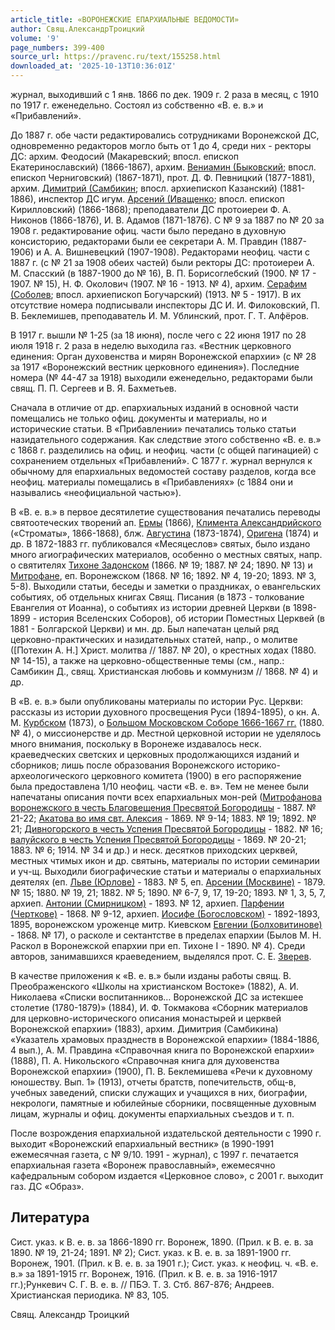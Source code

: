```yaml
---
article_title: «ВОРОНЕЖСКИЕ ЕПАРХИАЛЬНЫЕ ВЕДОМОСТИ»
author: Свящ.АлександрТроицкий
volume: '9'
page_numbers: 399-400
source_url: https://pravenc.ru/text/155258.html
downloaded_at: '2025-10-13T10:36:01Z'
---
```


журнал, выходивший с 1 янв. 1866 по дек. 1909 г. 2 раза в месяц, с 1910 по 1917 г. еженедельно. Состоял из собственно «В. е. в.» и «Прибавлений».

До 1887 г. обе части редактировались сотрудниками Воронежской ДС, одновременно редакторов могло быть от 1 до 4, среди них - ректоры ДС: архим. Феодосий (Макаревский; впосл. епископ Екатеринославский) (1866-1867), архим. [Вениамин (Быковский](<https://pravenc.ru/text/Вениамин (Быковский.html>); впосл. епископ Черниговский) (1867-1871), прот. Д. Ф. Певницкий (1877-1881), архим. [Димитрий (Самбикин](<https://pravenc.ru/text/Димитрий (Самбикин.html>); впосл. архиепископ Казанский) (1881-1886), инспектор ДС игум. [Арсений (Иващенко](<https://pravenc.ru/text/Арсений (Иващенко.html>); впосл. епископ Кирилловский) (1866-1868); преподаватели ДС протоиереи Ф. А. Никонов (1866-1876), И. В. Адамов (1871-1876). С № 9 за 1887 по № 20 за 1908 г. редактирование офиц. части было передано в духовную консисторию, редакторами были ее секретари А. М. Правдин (1887-1906) и А. А. Вишневецкий (1907-1908). Редакторами неофиц. части с 1887 г. (с № 21 за 1908 обеих частей) были ректоры ДС: протоиереи А. М. Спасский (в 1887-1900 до № 16), В. П. Борисоглебский (1900. № 17 - 1907. № 15), Н. Ф. Околович (1907. № 16 - 1913. № 4), архим. [Серафим (Соболев](<https://pravenc.ru/text/Серафим (Соболев.html>); впосл. архиепископ Богучарский) (1913. № 5 - 1917). В их отсутствие номера подписывали инспекторы ДС И. И. Филоковский, П. В. Беклемишев, преподаватель И. М. Ублинский, прот. Г. Т. Алфёров.

В 1917 г. вышли № 1-25 (за 18 июня), после чего с 22 июня 1917 по 28 июля 1918 г. 2 раза в неделю выходила газ. «Вестник церковного единения: Орган духовенства и мирян Воронежской епархии» (с № 28 за 1917 «Воронежский вестник церковного единения»). Последние номера (№ 44-47 за 1918) выходили еженедельно, редакторами были свящ. П. П. Сергеев и В. Я. Бахметьев.

Сначала в отличие от др. епархиальных изданий в основной части помещались не только офиц. документы и материалы, но и исторические статьи. В «Прибавлении» печатались только статьи назидательного содержания. Как следствие этого собственно «В. е. в.» с 1868 г. разделились на офиц. и неофиц. части (с общей пагинацией) с сохранением отдельных «Прибавлений». С 1877 г. журнал вернулся к обычному для епархиальных ведомостей составу разделов, когда все неофиц. материалы помещались в «Прибавлениях» (с 1884 они и назывались «неофициальной частью»).

В «В. е. в.» в первое десятилетие существования печатались переводы святоотеческих творений ап. [Ермы](https://pravenc.ru/text/Ермы.html) (1866), [Климента Александрийского](<https://pravenc.ru/text/Климента Александрийского.html>) («Строматы», 1866-1868), блж. [Августина](https://pravenc.ru/text/АВГУСТИН.html) (1873-1874), [Оригена](https://pravenc.ru/text/Ориген.html) (1874) и др. В 1872-1883 гг. публиковался «Месяцеслов» святых, было издано много агиографических материалов, особенно о местных святых, напр. о святителях [Тихоне Задонском](<https://pravenc.ru/text/Тихоне Задонском.html>) (1866. № 19; 1887. № 24; 1890. № 13) и [Митрофане](https://pravenc.ru/text/Митрофане.html), еп. Воронежском (1868. № 16; 1892. № 4, 19-20; 1893. № 3, 5-8). Выходили статьи, беседы и заметки о праздниках, о евангельских событиях, об отдельных книгах Свящ. Писания (в 1873 - толкование Евангелия от Иоанна), о событиях из истории древней Церкви (в 1898-1899 - история Вселенских Соборов), об истории Поместных Церквей (в 1881 - Болгарской Церкви) и мн. др. Был напечатан целый ряд церковно-практических и назидательных статей, напр., о молитве ([Потехин А. Н.] Христ. молитва // 1887. № 20), о крестных ходах (1880. № 14-15), а также на церковно-общественные темы (см., напр.: Самбикин Д., свящ. Христианская любовь и коммунизм // 1868. № 4) и др.

В «В. е. в.» были опубликованы материалы по истории Рус. Церкви: рассказы из истории духовного просвещения Руси (1894-1895), о кн. А. М. [Курбском](https://pravenc.ru/text/Курбском.html) (1873), о [Большом Московском Соборе 1666-1667 гг.](<https://pravenc.ru/text/Большом Московском Соборе 1666-1667 гг .html>) (1880. № 4), о миссионерстве и др. Местной церковной истории не уделялось много внимания, поскольку в Воронеже издавалось неск. краеведческих светских и церковных продолжающихся изданий и сборников; лишь после образования Воронежского историко-археологического церковного комитета (1900) в его распоряжение была предоставлена 1/10 неофиц. части «В. е. в». Тем не менее были напечатаны описания почти всех епархиальных мон-рей ([Митрофанова воронежского в честь Благовещения Пресвятой Богородицы](<https://pravenc.ru/text/Митрофанова воронежского в честь Благовещения Пресвятой Богородицы.html>) - 1887. № 21-22; [Акатова во имя свт. Алексия](<https://pravenc.ru/text/АКАТОВ ВО ИМЯ СВЯТИТЕЛЯ АЛЕКСИЯ ЖЕНСКИЙ МОНАСТЫРЬ.html>) - 1869. № 9-14; 1883. № 19; 1892. № 21; [Дивногорского в честь Успения Пресвятой Богородицы](<https://pravenc.ru/text/Дивногорского в честь Успения Пресвятой Богородицы.html>) - 1882. № 16; [валуйского в честь Успения Пресвятой Богородицы](<https://pravenc.ru/text/валуйского в честь Успения Пресвятой Богородицы.html>) - 1869. № 20-21; 1883. № 6; 1914. № 34 и др.) и неск. десятков приходских церквей, местных чтимых икон и др. святынь, материалы по истории семинарии и уч-щ. Выходили биографические статьи и материалы о епархиальных деятелях (еп. [Льве (Юрлове)](<https://pravenc.ru/text/Льве (Юрлове).html>) - 1883. № 5, еп. [Арсении (Москвине)](<https://pravenc.ru/text/Арсении (Москвине).html>) - 1879. № 15; 1880. № 19, 21; 1882. № 5; 1890. № 6-7, 9, 17, 19-20; 1893. № 1, 3, 5, 7, архиеп. [Антонии (Смирницком)](<https://pravenc.ru/text/Антонии (Смирницком).html>) - 1893. № 12, архиеп. [Парфении (Черткове)](<https://pravenc.ru/text/Парфении (Черткове).html>) - 1868. № 9-12, архиеп. [Иосифе (Богословском)](<https://pravenc.ru/text/Иосифе (Богословском).html>) - 1892-1893, 1895, воронежском уроженце митр. Киевском [Евгении (Болховитинове)](<https://pravenc.ru/text/Евгении (Болховитинове).html>) - 1868. № 17), о расколе и сектантстве в пределах епархии (Былов М. Н. Раскол в Воронежской епархии при еп. Тихоне I - 1890. № 4). Среди авторов, занимавшихся краеведением, выделялся прот. С. Е. [Зверев](https://pravenc.ru/text/Зверев.html).

В качестве приложения к «В. е. в.» были изданы работы свящ. В. Преображенского «Школы на христианском Востоке» (1882), А. И. Николаева «Списки воспитанников… Воронежской ДС за истекшее столетие (1780-1879)» (1884), И. Ф. Токмакова «Сборник материалов для церковно-исторического описания монастырей и церквей Воронежской епархии» (1883), архим. Димитрия (Самбикина) «Указатель храмовых празднеств в Воронежской епархии» (1884-1886, 4 вып.), А. М. Правдина «Справочная книга по Воронежской епархии» (1888), П. А. Никольского «Справочная книга для духовенства Воронежской епархии» (1900), П. В. Беклемишева «Речи к духовному юношеству. Вып. 1» (1913), отчеты братств, попечительств, общ-в, учебных заведений, списки служащих и учащихся в них, биографии, некрологи, памятные и юбилейные сборники, посвященные духовным лицам, журналы и офиц. документы епархиальных съездов и т. п.

После возрождения епархиальной издательской деятельности с 1990 г. выходит «Воронежский епархиальный вестник» (в 1990-1991 ежемесячная газета, с № 9/10. 1991 - журнал), с 1997 г. печатается епархиальная газета «Воронеж православный», ежемесячно кафедральным собором издается «Церковное слово», с 2001 г. выходит газ. ДС «Образ».

## Литература

Сист. указ. к В. е. в. за 1866-1890 гг. Воронеж, 1890. (Прил. к В. е. в. за 1890. № 19, 21-24; 1891. № 2); Сист. указ. к В. е. в. за 1891-1900 гг. Воронеж, 1901. (Прил. к В. е. в. за 1901 г.); Сист. указ. к неофиц. ч. «В. е. в.» за 1891-1915 гг. Воронеж, 1916. (Прил. к В. е. в. за 1916-1917 гг.);Рункевич С. Г. В. е. в. // ПБЭ. Т. 3. Стб. 867-876; Андреев. Христианская периодика. № 83, 105.

Свящ.  Александр   Троицкий
